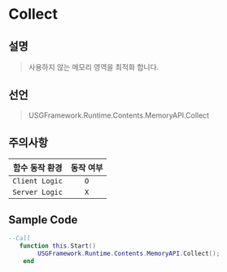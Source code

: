 # Collect
## 설명
> 사용하지 않는 메모리 영역을 최적화 합니다.

## 선언
> USGFramework.Runtime.Contents.MemoryAPI.Collect

## 주의사항
|    **함수 동작 환경**    | **동작 여부** |
|:------------------:|:---------:|
| ```Client Logic``` |  ```O```  |
| ```Server Logic``` |  ```X```  |

## Sample Code
```lua
--Call
   function this.Start()
        USGFramework.Runtime.Contents.MemoryAPI.Collect();
    end
```